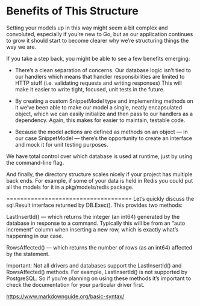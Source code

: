 # Benefits of This Structure
Setting your models up in this way might seem a bit complex and convoluted, especially if you’re new to Go, but as our application continues to grow 
it should start to become clearer why we’re structuring things the way we are.

If you take a step back, you might be able to see a few benefits emerging:
- There’s a clean separation of concerns. Our database logic isn’t tied to our handlers which means that handler responsibilities are limited to HTTP stuff (i.e. validating requests and writing responses) 
  This will make it easier to write tight, focused, unit tests in the future.

- By creating a custom SnippetModel type and implementing methods on it we’ve been able to make our model a single, neatly encapsulated object, 
  which we can easily initialize and then pass to our handlers as a dependency. Again, this makes for easier to maintain, testable code.

- Because the model actions are defined as methods on an object — in our case SnippetModel — there’s the opportunity to create an interface and mock it for unit testing purposes.

We have total control over which database is used at runtime, just by using the command-line flag.

And finally, the directory structure scales nicely if your project has multiple back ends. For example, if some of your data is held in Redis you could put all the models for it in a pkg/models/redis package.

====================================
Let’s quickly discuss the sql.Result interface returned by DB.Exec(). This provides two methods:

LastInsertId() — which returns the integer (an int64) generated by the database in response to a command. Typically this will be from an “auto increment” column when inserting a new row, which is exactly what’s happening in our case.

RowsAffected() — which returns the number of rows (as an int64) affected by the statement.

Important: Not all drivers and databases support the LastInsertId() and RowsAffected() methods. For example, LastInsertId() is not supported by PostgreSQL. So if you’re planning on using these methods it’s important to check the documentation for your particular driver first.




https://www.markdownguide.org/basic-syntax/